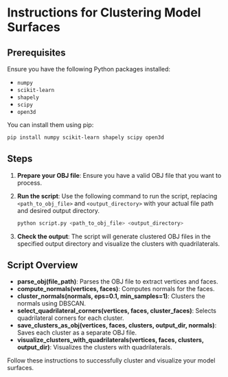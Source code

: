 # Instructions for Clustering Model Surfaces

## Prerequisites

Ensure you have the following Python packages installed:
- `numpy`
- `scikit-learn`
- `shapely`
- `scipy`
- `open3d`

You can install them using pip:
```bash
pip install numpy scikit-learn shapely scipy open3d
```

## Steps

1. **Prepare your OBJ file**: Ensure you have a valid OBJ file that you want to process.

2. **Run the script**: Use the following command to run the script, replacing `<path_to_obj_file>` and `<output_directory>` with your actual file path and desired output directory.
    ```bash
    python script.py <path_to_obj_file> <output_directory>
    ```

3. **Check the output**: The script will generate clustered OBJ files in the specified output directory and visualize the clusters with quadrilaterals.

## Script Overview

- **parse_obj(file_path)**: Parses the OBJ file to extract vertices and faces.
- **compute_normals(vertices, faces)**: Computes normals for the faces.
- **cluster_normals(normals, eps=0.1, min_samples=1)**: Clusters the normals using DBSCAN.
- **select_quadrilateral_corners(vertices, faces, cluster_faces)**: Selects quadrilateral corners for each cluster.
- **save_clusters_as_obj(vertices, faces, clusters, output_dir, normals)**: Saves each cluster as a separate OBJ file.
- **visualize_clusters_with_quadrilaterals(vertices, faces, clusters, output_dir)**: Visualizes the clusters with quadrilaterals.

Follow these instructions to successfully cluster and visualize your model surfaces.